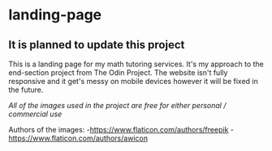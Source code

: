 # landing-page
## It is planned to update this project
This is a landing page for my math tutoring services. It's my approach to the end-section project from The Odin Project.
The website isn't fully responsive and it get's messy on mobile devices however it will be fixed in the future.

*All of the images used in the project are free for either personal / commercial use*

Authors of the images:
-https://www.flaticon.com/authors/freepik
-https://www.flaticon.com/authors/awicon
